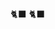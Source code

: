 <!--
### Cath is my name, and coding is my game!
Full-stack software engineer versed in JavaScript & Python
-->

🐈‍⬛ 🐈‍⬛

<!-- ✨ [Portfolio](https://cathimn.github.io)
 -->
<!--
**cathimn/cathimn** is a ✨ _special_ ✨ repository because its `README.md` (this file) appears on your GitHub profile.
🔭 I’m currently working on ... a personal project with puppies (and websockets)

🌱 I’m currently learning ... TypeScript & GraphQL

Here are some ideas to get you started:

- 🔭 I’m currently working on ...
- 🌱 I’m currently learning ...
- 👯 I’m looking to collaborate on ...
- 🤔 I’m looking for help with ...
- 💬 Ask me about ...
- 📫 How to reach me: ...
- 😄 Pronouns: ...
- ⚡ Fun fact: ...
-->
